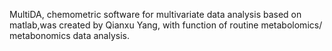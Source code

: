 MultiDA, chemometric software for multivariate data analysis based on matlab,was created by Qianxu Yang, with function of routine metabolomics/ metabonomics data analysis.